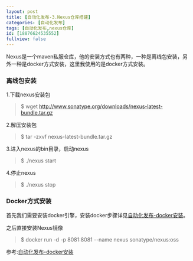 ```yaml
---
layout: post
title: [自动化发布-3.Nexus仓库搭建]
categories: [自动化发布]
tags: [自动化发布,nexus仓库]
id: [18876624535552]
fullview: false
---
```

Nexus是一个maven私服仓库，他的安装方式也有两种，一种是离线包安装，另外一种是docker方式安装，这里我使用的是docker方式安装。

### 离线包安装

1.下载nexus安装包
> $ wget http://www.sonatype.org/downloads/nexus-latest-bundle.tar.gz

2.解压安装包

> $ tar -zxvf nexus-latest-bundle.tar.gz

3.进入nexus的bin目录，启动nexus

> $ ./nexus start

4.停止nexus

> $ ./nexus stop

### Docker方式安装

首先我们需要安装docker引擎，安装docker步骤详见[自动化发布-docker安装](http://ctosb.com/article/18897596055552.shtml)。

之后直接安装Nexus镜像
> $ docker run -d -p 8081:8081 --name nexus sonatype/nexus:oss

参考:[自动化发布-docker安装](http://ctosb.com/article/18897596055552.shtml)

